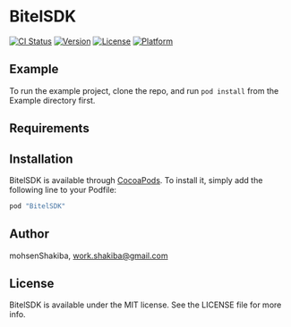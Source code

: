 # BitelSDK

[![CI Status](http://img.shields.io/travis/mohsenShakiba/BitelSDK.svg?style=flat)](https://travis-ci.org/mohsenShakiba/BitelSDK)
[![Version](https://img.shields.io/cocoapods/v/BitelSDK.svg?style=flat)](http://cocoapods.org/pods/BitelSDK)
[![License](https://img.shields.io/cocoapods/l/BitelSDK.svg?style=flat)](http://cocoapods.org/pods/BitelSDK)
[![Platform](https://img.shields.io/cocoapods/p/BitelSDK.svg?style=flat)](http://cocoapods.org/pods/BitelSDK)

## Example

To run the example project, clone the repo, and run `pod install` from the Example directory first.

## Requirements

## Installation

BitelSDK is available through [CocoaPods](http://cocoapods.org). To install
it, simply add the following line to your Podfile:

```ruby
pod "BitelSDK"
```

## Author

mohsenShakiba, work.shakiba@gmail.com

## License

BitelSDK is available under the MIT license. See the LICENSE file for more info.
